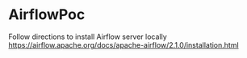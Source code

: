 # AirflowPoc

Follow directions to install Airflow server locally
https://airflow.apache.org/docs/apache-airflow/2.1.0/installation.html
